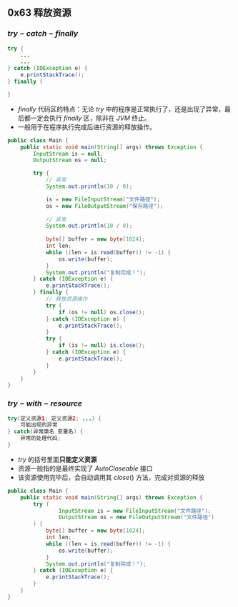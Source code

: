 ## 0x63 释放资源

### $try-catch-finally$

```java
try {
    ...
    ...
} catch (IOException e) {
    e.printStackTrace();
} finally {

}
```

- $finally$ 代码区的特点：无论 $try$ 中的程序是正常执行了，还是出现了异常，最后都一定会执行 $finally$ 区，除非在 $JVM$ 终止。
- 一般用于在程序执行完成后进行资源的释放操作。

```java
public class Main {
    public static void main(String[] args) throws Exception {
        InputStream is = null;
        OutputStream os = null;

        try {
            // 异常
            System.out.println(10 / 0);

            is = new FileInputStream("文件路径");
            os = new FileOutputStream("保存路径");
            
            // 异常
            System.out.println(10 / 0);
            
            byte[] buffer = new byte[1024];
            int len;
            while ((len = is.read(buffer)) != -1) {
                os.write(buffer);
            }
            System.out.println("复制完成！");
        } catch (IOException e) {
            e.printStackTrace();
        } finally {
            // 释放资源操作
            try {
                if (os != null) os.close();
            } catch (IOException e) {
                e.printStackTrace();
            }
            try {
                if (is != null) is.close();
            } catch (IOException e) {
                e.printStackTrace();
            }
        }
    }
}
```

### $try-with-resource$

```java
try(定义资源1; 定义资源2; ...) {
    可能出现的异常
} catch(异常类名 变量名) {
    异常的处理代码;
}
```

- $try$ 的括号里面**只能定义资源**
- 资源一般指的是最终实现了 $AutoCloseable$ 接口
- 该资源使用完毕后，会自动调用其 $close()$ 方法，完成对资源的释放

```java
public class Main {
    public static void main(String[] args) throws Exception {
        try (
                InputStream is = new FileInputStream("文件路径");
                OutputStream os = new FileOutputStream("文件路径")
        ) {
            byte[] buffer = new byte[1024];
            int len;
            while ((len = is.read(buffer)) != -1) {
                os.write(buffer);
            }
            System.out.println("复制完成！");
        } catch (IOException e) {
            e.printStackTrace();
        }
    }
}
```